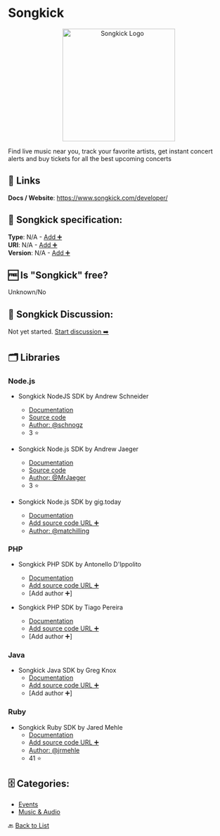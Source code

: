 # Songkick
<p align="center">
    <img width="256" src="https://raw.githubusercontent.com/apis-list/apis-list/main/apis/songkick/logo_256x256.png" alt="Songkick Logo"/>
</p>
Find live music near you, track your favorite artists, get instant concert alerts and buy tickets for all the best upcoming concerts

##  🔗 Links
**Docs / Website**: https://www.songkick.com/developer/

## 🧬 Songkick specification:
**Type**: N/A - [Add ➕](https://github.com/apis-list/apis-list/edit/main/apis-list.yaml)  
**URI**: N/A - [Add ➕](https://github.com/apis-list/apis-list/edit/main/apis-list.yaml)  
**Version**: N/A - [Add ➕](https://github.com/apis-list/apis-list/edit/main/apis-list.yaml)

## 🆓 Is "Songkick" free?
Unknown/No  

## 💬 Songkick Discussion:
Not yet started. [Start discussion ➡️](https://github.com/apis-list/apis-list/discussions/new)

## 🗂️ Libraries
### Node.js
- Songkick NodeJS SDK by Andrew Schneider
    - [Documentation](https://www.npmjs.com/package/songkick-api-node)
    - [Source code](https://github.com/schnogz/songkick-api-node)
    - [Author: @schnogz](https://github.com/schnogz)
    - 3 ⭐

- Songkick Node.js SDK by Andrew Jaeger
    - [Documentation](https://www.npmjs.com/package/songkick-api)
    - [Source code](https://github.com/MrJaeger/songkick-api)
    - [Author: @MrJaeger](https://github.com/MrJaeger)
    - 3 ⭐

- Songkick Node.js SDK by gig.today
    - [Documentation](https://github.com/gigtoday/sdk-songkick-nodejs)
    - [Add source code URL ➕]()
    - [Author: @matchilling](https://github.com/matchilling)

### PHP
- Songkick PHP SDK by Antonello D&#x27;Ippolito
    - [Documentation](https://github.com/antodippo/SongkickPHP)
    - [Add source code URL ➕]()
    - [Add author ➕]

- Songkick PHP SDK by Tiago Pereira
    - [Documentation](https://github.com/wildlifechorus/songkick-php)
    - [Add source code URL ➕]()
    - [Add author ➕]

### Java
- Songkick Java SDK by Greg Knox
    - [Documentation](https://www.versioneye.com/java/com.randomnoun.songkick:songkick-api-client/0.0.2)
    - [Add source code URL ➕]()
    - [Add author ➕]

### Ruby
- Songkick Ruby SDK by Jared Mehle
    - [Documentation](https://github.com/jrmehle/songkickr)
    - [Add source code URL ➕]()
    - [Author: @jrmehle](https://github.com/jrmehle)
    - 41 ⭐


## 🗄️ Categories:
- [Events](https://github.com/apis-list/apis-list#events-)
- [Music & Audio](https://github.com/apis-list/apis-list#music--audio-)

🔙  [Back to List](https://github.com/apis-list/apis-list)

